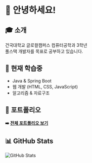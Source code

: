 # 👋 안녕하세요!

## 🎓 소개
건국대학교 글로컬캠퍼스 컴퓨터공학과 3학년  
풀스택 개발자를 목표로 공부하고 있습니다.

## 🌱 현재 학습중
- Java & Spring Boot
- 웹 개발 (HTML, CSS, JavaScript)
- 알고리즘 & 자료구조

## 📄 포트폴리오
**➡️ [전체 포트폴리오 보기](https://OHwish11.github.io)**

## 📊 GitHub Stats
![GitHub Stats](https://github-readme-stats.vercel.app/api?username=OHwish11&show_icons=true&theme=radical)

